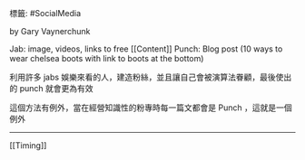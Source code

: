 標籤: #SocialMedia 

by Gary Vaynerchunk

Jab: image, videos, links to free [[Content]]
Punch: Blog post (10 ways to wear chelsea boots with link to boots at the bottom)

利用許多 jabs 娛樂來看的人，建造粉絲，並且讓自己會被演算法眷顧，最後使出的 punch 就會更為有效

這個方法有例外，當在經營知識性的粉專時每一篇文都會是 Punch ，這就是一個例外

---

[[Timing]]